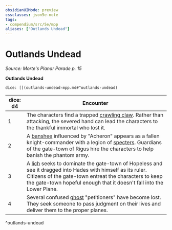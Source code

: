 ```yaml
---
obsidianUIMode: preview
cssclasses: json5e-note
tags:
- compendium/src/5e/mpp
aliases: ["Outlands Undead"]
---
```

# Outlands Undead
*Source: Morte's Planar Parade p. 15* 

**Outlands Undead**

`dice: [](outlands-undead-mpp.md#^outlands-undead)`

| dice: d4 | Encounter |
|----------|-----------|
| 1 | The characters find a trapped [crawling claw](5E2014官方资源/bestiary/undead/crawling-claw.md). Rather than attacking, the severed hand can lead the characters to the thankful immortal who lost it. |
| 2 | A [banshee](5E2014官方资源/bestiary/undead/banshee.md) influenced by "Acheron" appears as a fallen knight-commander with a legion of [specters](5E2014官方资源/bestiary/undead/specter.md). Guardians of the gate-town of Rigus hire the characters to help banish the phantom army. |
| 3 | A [lich](5E2014官方资源/bestiary/undead/lich.md) seeks to dominate the gate-town of Hopeless and see it dragged into Hades with himself as its ruler. Citizens of the gate-town entreat the characters to keep the gate-town hopeful enough that it doesn't fall into the Lower Plane. |
| 4 | Several confused [ghost](5E2014官方资源/bestiary/undead/ghost.md) "petitioners" have become lost. They seek someone to pass judgment on their lives and deliver them to the proper planes. |
^outlands-undead